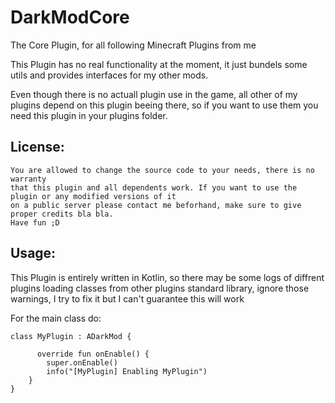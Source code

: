 # DarkModCore
The Core Plugin, for all following Minecraft Plugins from me

This Plugin has no real functionality at the moment, it just bundels some
utils and provides interfaces for my other mods.

Even though there is no actuall plugin use in the game, all other of my plugins
depend on this plugin beeing there, so if you want to use them you need this plugin
in your plugins folder.


## License:
```
You are allowed to change the source code to your needs, there is no warranty
that this plugin and all dependents work. If you want to use the plugin or any modified versions of it
on a public server please contact me beforhand, make sure to give proper credits bla bla.
Have fun ;D
```

## Usage:

This Plugin is entirely written in Kotlin, so there may be some logs of diffrent plugins loading classes
from other plugins standard library, ignore those warnings, I try to fix it but I can't guarantee this will work

For the main class do:
```
class MyPlugin : ADarkMod {

      override fun onEnable() {
        super.onEnable()
        info("[MyPlugin] Enabling MyPlugin")
    }
}
```



